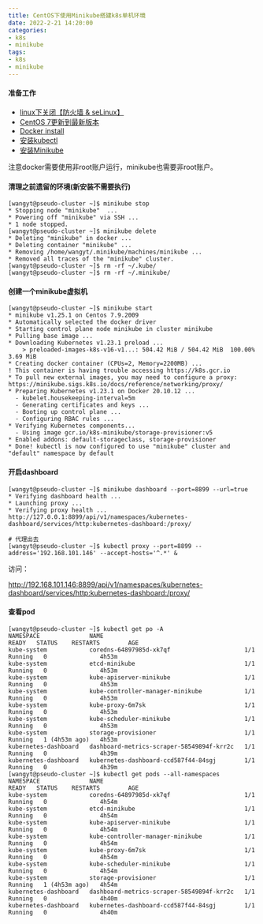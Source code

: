 ```yaml
---
title: CentOS下使用Minikube搭建k8s单机环境
date: 2022-2-21 14:20:00
categories:
- k8s
- minikube
tags:
- k8s
- minikube
---
```


#### 准备工作

* [linux下关闭【防火墙 & seLinux】](https://yongtao.wang/2022/02/21/linux%E4%B8%8B%E5%85%B3%E9%97%AD%E9%98%B2%E7%81%AB%E5%A2%99%20&%20selinux/)
* [CentOS 7更新到最新版本](https://yongtao.wang/2022/02/18/CentOS%207%E6%9B%B4%E6%96%B0%E5%88%B0%E6%9C%80%E6%96%B0%E7%89%88%E6%9C%AC/)
* [Docker install](https://yongtao.wang/2018/10/25/Docker%20install/)
* [安装kubectl](https://kubernetes.io/docs/tasks/tools/install-kubectl-linux/)
* [安装Minikube](https://minikube.sigs.k8s.io/docs/start/?spm=a2c6h.12873639.0.0.ab202043NBm9C5)

注意docker需要使用非root账户运行，minikube也需要非root账户。

<!--more-->

#### 清理之前遗留的环境(新安装不需要执行)
```shell script
[wangyt@pseudo-cluster ~]$ minikube stop
* Stopping node "minikube"  ...
* Powering off "minikube" via SSH ...
* 1 node stopped.
[wangyt@pseudo-cluster ~]$ minikube delete
* Deleting "minikube" in docker ...
* Deleting container "minikube" ...
* Removing /home/wangyt/.minikube/machines/minikube ...
* Removed all traces of the "minikube" cluster.
[wangyt@pseudo-cluster ~]$ rm -rf ~/.kube/
[wangyt@pseudo-cluster ~]$ rm -rf ~/.minikube/
```

#### 创建一个minikube虚拟机
```shell script
[wangyt@pseudo-cluster ~]$ minikube start
* minikube v1.25.1 on Centos 7.9.2009
* Automatically selected the docker driver
* Starting control plane node minikube in cluster minikube
* Pulling base image ...
* Downloading Kubernetes v1.23.1 preload ...
    > preloaded-images-k8s-v16-v1...: 504.42 MiB / 504.42 MiB  100.00% 3.69 MiB
* Creating docker container (CPUs=2, Memory=2200MB) ...
! This container is having trouble accessing https://k8s.gcr.io
* To pull new external images, you may need to configure a proxy: https://minikube.sigs.k8s.io/docs/reference/networking/proxy/
* Preparing Kubernetes v1.23.1 on Docker 20.10.12 ...
  - kubelet.housekeeping-interval=5m
  - Generating certificates and keys ...
  - Booting up control plane ...
  - Configuring RBAC rules ...
* Verifying Kubernetes components...
  - Using image gcr.io/k8s-minikube/storage-provisioner:v5
* Enabled addons: default-storageclass, storage-provisioner
* Done! kubectl is now configured to use "minikube" cluster and "default" namespace by default
```

#### 开启dashboard
```shell script
[wangyt@pseudo-cluster ~]$ minikube dashboard --port=8899 --url=true
* Verifying dashboard health ...
* Launching proxy ...
* Verifying proxy health ...
http://127.0.0.1:8899/api/v1/namespaces/kubernetes-dashboard/services/http:kubernetes-dashboard:/proxy/

# 代理出去
[wangyt@pseudo-cluster ~]$ kubectl proxy --port=8899 --address='192.168.101.146' --accept-hosts='^.*' &
```

访问：

http://192.168.101.146:8899/api/v1/namespaces/kubernetes-dashboard/services/http:kubernetes-dashboard:/proxy/

#### 查看pod
```shell script
[wangyt@pseudo-cluster ~]$ kubectl get po -A
NAMESPACE              NAME                                        READY   STATUS    RESTARTS        AGE
kube-system            coredns-64897985d-xk7qf                     1/1     Running   0               4h53m
kube-system            etcd-minikube                               1/1     Running   0               4h53m
kube-system            kube-apiserver-minikube                     1/1     Running   0               4h53m
kube-system            kube-controller-manager-minikube            1/1     Running   0               4h53m
kube-system            kube-proxy-6m7sk                            1/1     Running   0               4h53m
kube-system            kube-scheduler-minikube                     1/1     Running   0               4h53m
kube-system            storage-provisioner                         1/1     Running   1 (4h53m ago)   4h53m
kubernetes-dashboard   dashboard-metrics-scraper-58549894f-krr2c   1/1     Running   0               4h39m
kubernetes-dashboard   kubernetes-dashboard-ccd587f44-84sgj        1/1     Running   0               4h39m
[wangyt@pseudo-cluster ~]$ kubectl get pods --all-namespaces
NAMESPACE              NAME                                        READY   STATUS    RESTARTS        AGE
kube-system            coredns-64897985d-xk7qf                     1/1     Running   0               4h54m
kube-system            etcd-minikube                               1/1     Running   0               4h54m
kube-system            kube-apiserver-minikube                     1/1     Running   0               4h54m
kube-system            kube-controller-manager-minikube            1/1     Running   0               4h54m
kube-system            kube-proxy-6m7sk                            1/1     Running   0               4h54m
kube-system            kube-scheduler-minikube                     1/1     Running   0               4h54m
kube-system            storage-provisioner                         1/1     Running   1 (4h53m ago)   4h54m
kubernetes-dashboard   dashboard-metrics-scraper-58549894f-krr2c   1/1     Running   0               4h40m
kubernetes-dashboard   kubernetes-dashboard-ccd587f44-84sgj        1/1     Running   0               4h40m
```

